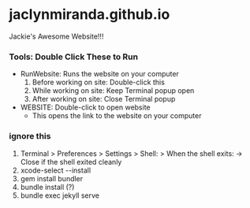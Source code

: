 # jaclynmiranda.github.io
Jackie's Awesome Website!!!

### Tools: Double Click These to Run
  - RunWebsite: Runs the website on your computer
  	1. Before working on site: Double-click this
    2. While working on site: Keep Terminal popup open
    3. After working on site: Close Terminal popup 
  - WEBSITE: Double-click to open website
  	- This opens the link to the website on your computer

### ignore this
1. Terminal > Preferences > Settings > Shell: > When the shell exits: -> Close if the shell exited cleanly
2. xcode-select --install
3. gem install bundler
4. bundle install (?)
5. bundle exec jekyll serve
